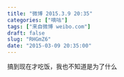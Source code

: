 ```yaml
---
title: "微博 2015.3.9 20:35"
categories: ["嘀咕"]
tags: ["来自微博 weibo.com"]
draft: false
slug: "RHGmZ6"
date: "2015-03-09 20:35:00"
---
```


<p>搞到现在才吃饭，我也不知道是为了什么 ​​​​</p>
